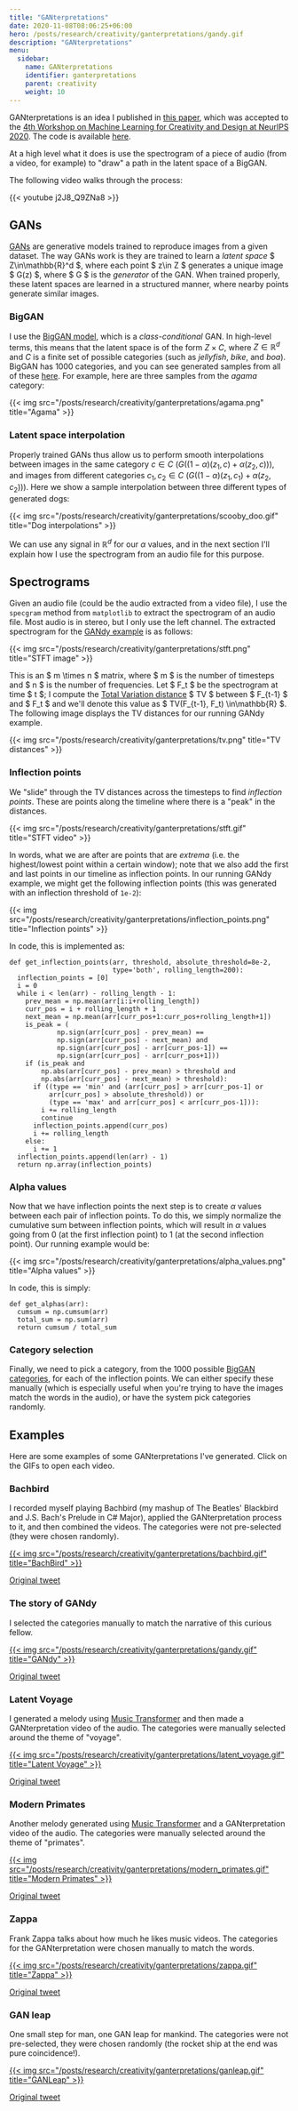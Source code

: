 ```yaml
---
title: "GANterpretations"
date: 2020-11-08T08:06:25+06:00
hero: /posts/research/creativity/ganterpretations/gandy.gif
description: "GANterpretations"
menu:
  sidebar:
    name: GANterpretations
    identifier: ganterpretations
    parent: creativity
    weight: 10
---
```


GANterpretations is an idea I published in [this paper](https://arxiv.org/abs/2011.05158), which was accepted to the [4th Workshop on Machine Learning for Creativity and Design at NeurIPS 2020](https://neurips2020creativity.github.io/). The code is available [here](https://github.com/psc-g/ganterpretation).

At a high level what it does is use the spectrogram of a piece of audio (from a video, for example) to "draw" a path in the latent space of a BigGAN.

The following video walks through the process:

{{< youtube j2J8_Q9ZNa8 >}}

## GANs

[GANs](https://en.wikipedia.org/wiki/Generative_adversarial_network) are generative models trained to reproduce images from a given dataset. The way GANs work is they are trained to learn a _latent space_ $ Z\in\mathbb{R}^d $, where each point $ z\in Z $ generates a unique image $ G(z) $, where $ G $ is the _generator_ of the GAN. When trained properly, these latent spaces are learned in a structured manner, where nearby points generate similar images.

### BigGAN

I use the [BigGAN model](https://arxiv.org/abs/1809.11096), which is a _class-conditional_ GAN. In high-level terms, this means that the latent space is of the form $Z\times C$, where $Z\in\mathbb{R}^d$ and $C$ is a finite set of possible categories (such as _jellyfish_, _bike_, and _boa_). BigGAN has 1000 categories, and you can see generated samples from all of these [here](https://psc-g.github.io/ganterpretation/all_samples.html). For example, here are three samples from the _agama_ category:

{{< img src="/posts/research/creativity/ganterpretations/agama.png" title="Agama" >}}

### Latent space interpolation

Properly trained GANs thus allow us to perform smooth interpolations between images in the same category $c\in C$ ($G((1 - \alpha) (z_1, c) + \alpha (z_2, c))$), and images from different categories $c_1,c_2\in C$ ($G((1 - \alpha) (z_1, c_1) + \alpha (z_2, c_2))$). Here we show a sample interpolation between three different types of generated dogs:

{{< img src="/posts/research/creativity/ganterpretations/scooby_doo.gif" title="Dog interpolations" >}}

We can use any signal in $\mathbb{R}^d$ for our $\alpha$ values, and in the next section I'll explain how I use the spectrogram from an audio file for this purpose.


## Spectrograms

Given an audio file (could be the audio extracted from a video file), I use the `specgram` method from `matplotlib` to extract the spectrogram of an audio file. Most audio is in stereo, but I only use the left channel. The extracted spectrogram for the [GANdy example](/posts/research/creativity/ganterpretations/ganterpretations/#the-story-of-gandy) is as follows:

{{< img src="/posts/research/creativity/ganterpretations/stft.png" title="STFT image" >}}

This is an $ m \times n $ matrix, where $ m $ is the number of timesteps and $ n $ is the number of frequencies. Let $ F_t $ be the spectrogram at time $ t $; I compute the [Total Variation distance](https://en.wikipedia.org/wiki/Total_variation_distance_of_probability_measures) $ TV $ between $ F_{t-1} $ and $ F_t $ and we'll denote this value as $ TV(F_{t-1}, F_t) \in\mathbb{R} $.
The following image displays the TV distances for our running GANdy example.

{{< img src="/posts/research/creativity/ganterpretations/tv.png" title="TV distances" >}}

### Inflection points

We "slide" through the TV distances across the timesteps to find _inflection points_. These are points along the timeline where there is a "peak" in the distances.

{{< img src="/posts/research/creativity/ganterpretations/stft.gif" title="STFT video" >}}

In words, what we are after are points that are _extrema_ (i.e. the highest/lowest point within a certain window); note that we also add the first and last points in our timeline as inflection points. In our running GANdy example, we might get the following inflection points (this was generated with an inflection threshold of `1e-2`):

{{< img src="/posts/research/creativity/ganterpretations/inflection_points.png" title="Inflection points" >}}

In code, this is implemented as:

```
def get_inflection_points(arr, threshold, absolute_threshold=8e-2,
                          type='both', rolling_length=200):
  inflection_points = [0]
  i = 0
  while i < len(arr) - rolling_length - 1:
    prev_mean = np.mean(arr[i:i+rolling_length])
    curr_pos = i + rolling_length + 1
    next_mean = np.mean(arr[curr_pos+1:curr_pos+rolling_length+1])
    is_peak = (
            np.sign(arr[curr_pos] - prev_mean) ==
            np.sign(arr[curr_pos] - next_mean) and
            np.sign(arr[curr_pos] - arr[curr_pos-1]) ==
            np.sign(arr[curr_pos] - arr[curr_pos+1])) 
    if (is_peak and
        np.abs(arr[curr_pos] - prev_mean) > threshold and
        np.abs(arr[curr_pos] - next_mean) > threshold):
      if ((type == 'min' and (arr[curr_pos] > arr[curr_pos-1] or
          arr[curr_pos] > absolute_threshold)) or
          (type == 'max' and arr[curr_pos] < arr[curr_pos-1])):
        i += rolling_length
        continue
      inflection_points.append(curr_pos)
      i += rolling_length
    else:
      i += 1
  inflection_points.append(len(arr) - 1)
  return np.array(inflection_points)
```

### Alpha values 

Now that we have inflection points the next step is to create $\alpha$ values between each pair of inflection points. To do this, we simply normalize the cumulative sum between inflection points, which will result in $\alpha$ values going from $0$ (at the first inflection point) to $1$ (at the second inflection point). Our running example would be:

{{< img src="/posts/research/creativity/ganterpretations/alpha_values.png" title="Alpha values" >}}

In code, this is simply:

```
def get_alphas(arr):
  cumsum = np.cumsum(arr)
  total_sum = np.sum(arr)
  return cumsum / total_sum
```

### Category selection

Finally, we need to pick a category, from the 1000 possible [BigGAN categories](https://psc-g.github.io/ganterpretation/all_samples.html), for each of the inflection points. We can either specify these manually (which is especially useful when you're trying to have the images match the words in the audio), or have the system pick categories randomly.


## Examples

Here are some examples of some GANterpretations I've generated. Click on the GIFs to open each video.

### Bachbird
I recorded myself playing Bachbird (my mashup of The Beatles' Blackbird and J.S. Bach's Prelude in C# Major), applied the GANterpretation process to it, and then combined the videos. The categories were not pre-selected (they were chosen randomly).

[{{< img src="/posts/research/creativity/ganterpretations/bachbird.gif" title="BachBird" >}}](https://youtu.be/oQI8zG0WNuI)

[Original tweet](https://twitter.com/pcastr/status/1181767820834721792)

### The story of GANdy
I selected the categories manually to match the narrative of this curious fellow.

[{{< img src="/posts/research/creativity/ganterpretations/gandy.gif" title="GANdy" >}}](https://youtu.be/YelauzLHI6E)

[Original tweet](https://twitter.com/pcastr/status/1213296573804941312)

### Latent Voyage
I generated a melody using [Music Transformer](https://magenta.tensorflow.org/music-transformer) and then made a GANterpretation video of the audio. The categories were manually selected around the theme of "voyage".

[{{< img src="/posts/research/creativity/ganterpretations/latent_voyage.gif" title="Latent Voyage" >}}](https://youtu.be/WH4b5-f6qoI)

[Original tweet](https://twitter.com/pcastr/status/1197373969474736129)

### Modern Primates
Another melody generated using [Music Transformer](https://magenta.tensorflow.org/music-transformer) and a GANterpretation video of the audio. The categories were manually selected around the theme of "primates".

[{{< img src="/posts/research/creativity/ganterpretations/modern_primates.gif" title="Modern Primates" >}}](https://youtu.be/38Vi9XxKrrI)

[Original tweet](https://twitter.com/pcastr/status/1197517036211097601)

### Zappa
Frank Zappa talks about how much he likes music videos. The categories for the GANterpretation were chosen manually to match the words.

[{{< img src="/posts/research/creativity/ganterpretations/zappa.gif" title="Zappa" >}}](https://youtu.be/D15kqdfA4no)

[Original tweet](https://twitter.com/pcastr/status/1182227164843958272)

### GAN leap

One small step for man, one GAN leap for mankind. The categories were not pre-selected, they were chosen randomly (the rocket ship at the end was pure coincidence!).

[{{< img src="/posts/research/creativity/ganterpretations/ganleap.gif" title="GANLeap" >}}](https://youtu.be/9iOR362occs)

[Original tweet](https://twitter.com/pcastr/status/1217833237092950017)
